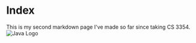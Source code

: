 # Index


This is my second markdown page I've made so far since taking CS 3354.
![Java Logo](https://1000logos.net/wp-content/uploads/2020/09/Java-Logo.png)
